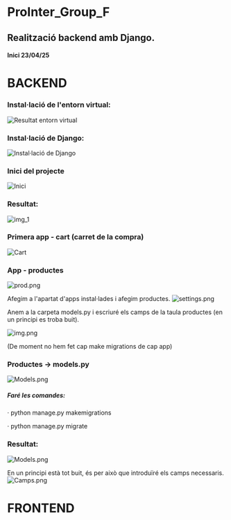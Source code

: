 # ProInter_Group_F
## Realització backend amb Django.
#### Inici 23/04/25

# BACKEND

### Instal·lació de l'entorn virtual:
![Resultat entorn virtual](img/image.png)

### Instal·lació de Django:
![Instal·lació de Django](img/image-1.png)

### Inici del projecte
![Inici](img/img.png)

### Resultat:
![img_1](img/img_1.png)

### Primera app - cart (carret de la compra)
![Cart](img/img_2.png)

### App - productes
![prod.png](img/prod.png)

Afegim a l'apartat d'apps instal·lades i afegim productes.
![settings.png](img/setProductes.png)

Anem a la carpeta models.py i escriuré els camps de la taula productes (en un principi es troba buit).

![img.png](img/bbddBuida.png)

(De moment no hem fet cap make migrations de cap app)

### Productes -> models.py
![Models.png](img/functionModelsProducts.png)


##### Faré les comandes:
· python manage.py makemigrations

· python manage.py migrate

### Resultat:
![Models.png](img/resultatModelsProductes.png)

En un principi està tot buit, és per això que introduïré els camps necessaris.
![Camps.png](img/allProducts.png)

# FRONTEND
